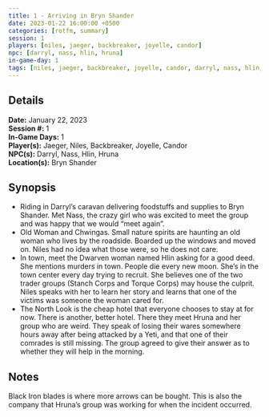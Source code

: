 ```yaml
---
title: 1 - Arriving in Bryn Shander
date: 2023-01-22 16:00:00 +0500
categories: [rotfm, summary]
session: 1
players: [niles, jaeger, backbreaker, joyelle, candor]
npc: [darryl, nass, hlin, hruna]
in-game-day: 1
tags: [niles, jaeger, backbreaker, joyelle, candor, darryl, nass, hlin, hruna]
---
```


## Details

**Date:** January 22, 2023 <br>
**Session #:** 1 <br>
**In-Game Days:** 1 <br>
**Player(s):** Jaeger, Niles, Backbreaker, Joyelle, Candor <br>
**NPC(s):** Darryl, Nass, Hlin, Hruna <br>
**Location(s):** Bryn Shander <br>

## Synopsis
- Riding in Darryl’s caravan delivering foodstuffs and supplies to Bryn Shander. Met Nass, the crazy girl who was excited to meet the group and was happy that we would “meet again”.
- Old Woman and Chwingas. Small nature spirits are haunting an old woman who lives by the roadside. Boarded up the windows and moved on. Niles had no idea what those were, so he does not care.
- In town, meet the Dwarven woman named Hlin asking for a good deed. She mentions murders in town. People die every new moon. She’s in the town center every day trying to recruit. She believes one of the two trader groups (Stanch Corps and Torque Corps) may house the culprit. Niles speaks with her to learn her story and learns that one of the victims was someone the woman cared for.
- The North Look is the cheap hotel that everyone chooses to stay at for now. There is another, better hotel. There they meet Hruna and her group who are weird. They speak of losing their wares somewhere hours away after being attacked by a Yeti, and that one of their comrades is still missing. The group agreed to give their answer as to whether they will help in the morning.

## Notes
Black Iron blades is where more arrows can be bought. This is also the company that Hruna’s group was working for when the incident occurred.
